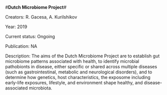 #**Dutch Microbiome Project**#

Creators: R. Gacesa, A. Kurilshikov 

Year: 2019

Current status: Ongoing

Publication: NA

Description: The aims of the Dutch Microbiome Project are to establish gut microbiome patterns associated with health, to identify microbial pathobionts in disease, either specific or shared across multiple diseases (such as gastrointestinal, metabolic and neurological disorders), and to determine how genetics, host characteristics, the exposome including early-life exposures, lifestyle, and environment shape healthy, and disease-associated microbiota.
